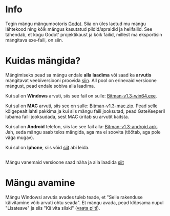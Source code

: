 # Info
Tegin mängu mängumootoris [Godot](https://godotengine.org/). Siia on üles laetud mu mängu lähtekood ning kõik mängus kasutatud pildid/spraidid ja helifailid. See tähendab, et kogu Godot' projektikaust ja kõik failid, millest ma eksportisin mängitava exe-faili, on siin.

# Kuidas mängida?
Mängimiseks pead sa mängu endale **alla laadima** või saad ka **arvutis** mängitavat veebiversiooni proovida [siin](https://greenwiener.itch.io/bitman). All pool on erinevaid versioone mängust, pead endale sobiva alla laadima.

Kui sul on **Windows** arvuti, siis see fail on sulle: [Bitman-v1.3-win64.exe](https://github.com/GreenWiener/Bitman/releases/download/v1.3/Bitman-v1.3-win64.exe).

Kui sul on **MAC** arvuti, siis see on sulle: [Bitman-v1.3-mac.zip](https://github.com/GreenWiener/Bitman/releases/download/v1.3/Bitman-v1.3-mac.zip). Pead selle kõigepealt lahti pakkima ja kui siis mängu faili jooksutad, pead GateKeeperil lubama faili jooksudada, sest MAC üritab su arvutit kaitsta.

Kui sul on **Android** telefon, siis lae see fail alla: [Bitman-v1.3-android.apk](https://github.com/GreenWiener/Bitman/releases/download/v1.3/Bitman-v1.3-android.apk). Jah, seda mängu saab telos mängida, aga ma ei soovita (töötab, aga pole väga mugav).

Kui sul on **Iphone**, siis võid [siit](https://www.samsung.com/ee/mobile/) abi leida.

##
Mängu vanemaid versioone saad näha ja alla laadida [siit](https://github.com/GreenWiener/Bitman/releases)

# Mängu avamine
Mängu Windowsi arvutis avades tuleb teade, et "Selle rakenduse käivitamine võib arvuti ohtu seada". Et mängu avada, pead klõpsama nupul "Lisateave" ja siis "Käivita siiski" ([vaata pilti](https://www.id.ee/wp-content/uploads/2022/06/w10_skripti_kaivitamisel_teade-windowskaitsesteiearvutit_est-1024x468.png)).
